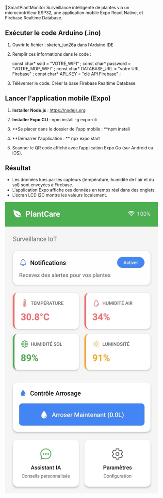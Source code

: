 🌿SmartPlantMonitor
Surveillance intelligente de plantes via un microcontrôleur ESP32, une application mobile Expo React Native, et Firebase Realtime Database.

## Exécuter le code Arduino (.ino)
1. Ouvrir le fichier : sketch_jun26a dans l’Arduino IDE

2. Remplir ces informations dans le code :
   
   const char* ssid = "VOTRE_WIFI" ;
   const char* password = "VOTRE_MDP_WIFI" ;
   const char* DATABASE_URL = "votre URL Firebase" ;
   const char* API_KEY = "clé API Firebase" ;
 

3. Téléverser le code.
Créer la base Firebase Realtime Database

## Lancer l'application mobile (Expo)
1. **Installer Node.js** : https://nodejs.org
2. **Installer Expo CLI** : npm install -g expo-cli

3. **Se placer dans le dossier de l'app mobile : **npm install
4. **Démarrer l'application : ** npx expo start

5. Scanner le QR code affiché avec l’application Expo Go (sur Android ou iOS).
 
## Résultat

- Les données lues par les capteurs (température, humidité de l'air et du sol) sont envoyées à Firebase.  
- L'application Expo affiche ces données en temps réel dans des onglets.  
- L'écran LCD I2C montre les valeurs localement.

![Capture d'écran de l'application Expo affichant les données](assets/app.jpg)

